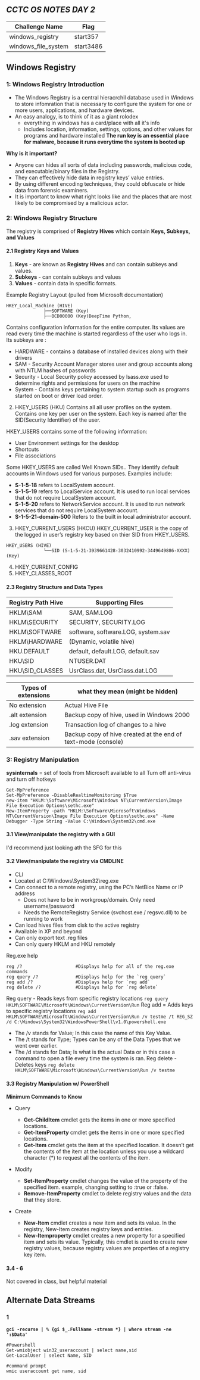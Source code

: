 ## *CCTC OS NOTES DAY 2*

| Challenge Name | Flag |
| -- | -- | 
| windows_registry | start357 |
|windows_file_system | start3486 | 
## Windows Registry
### 1: Windows Registry Introduction
- The Windows Registry is a central hieracrchil database used in Windows to store infomration that is necessary to configure the system for one or more users, applications, and hardware devices. 
- An easy analogy, is to think of it as a giant rolodex
    - everything in windows has a card/place with all it's info
    - Includes location, information, settings, options, and other values for programs and hardware installed 
**The run key is an essential place for malware, because it runs everytime the system is booted up**

**Why is it important?**
- Anyone can hides all sorts of data including passwords, malicious code, and executable/binary files in the Registry.
- They can effectively hide data in registry keys’ value entries.
- By using different encoding techniques, they could obfuscate or hide data from forensic examiners.
- It is important to know what right looks like and the places that are most likely to be compromised by a malicious actor.

### 2: Windows Registry Structure 
The registry is comprised of **Registry Hives** which contain **Keys, Subkeys, and Values**
#### 2.1 Registry Keys and Values
1. **Keys** - are known as **Registry Hives** and can contain subkeys and values.
2. **Subkeys** - can contain subkeys and values
3. **Values** - contain data in specific formats.

Example Registry Layout (pulled from Microsoft documentation)
```
HKEY_Local_Machine (HIVE)
              ├──SOFTWARE (Key)
              ├──BCD00000 (Key)DeepTime Python,
```
Contains configuration information for the entire computer. Its values are read every time the machine is started regardless of the user who logs in. Its subkeys are :
- HARDWARE - contains a database of installed devices along with their drivers
- SAM - Security Account Manager stores user and group accounts along with NTLM hashes of passwords
- Security - Local Security policy accessed by lsass.exe used to determine rights and permissions for users on the machine
- System - Contains keys pertaining to system startup such as programs started on boot or driver load order.
2. HKEY_USERS (HKU)
Contains all all user profiles on the system. Contains one key per user on the system. Each key is named after the SID(Security Identifier) of the user.

HKEY_USERS contains some of the following information:
- User Environment settings for the desktop
- Shortcuts
- File associations

Some HKEY_USERS are called Well Known SIDs.. They identify default accounts in Windows used for various purposes. Examples include:

- **S-1-5-18** refers to LocalSystem account.
- **S-1-5-19** refers to LocalService account. It is used to run local services that do not require LocalSystem account.
- **S-1-5-20** refers to NetworkService account. It is used to run network services that do not require LocalSystem account.
- **S-1-5-21-domain-500** Refers to the built in local administrator account.
3. HKEY_CURRENT_USERS (HKCU)
HKEY_CURRENT_USER is the copy of the logged in user’s registry key based on thier SID from HKEY_USERS.
```
HKEY_USERS (HIVE)
              └──SID (S-1-5-21-3939661428-3032410992-3449649886-XXXX) (Key)
```
4. HKEY_CURRENT_CONFIG
5. HKEY_CLASSES_ROOT
#### 2.3 Registry Structure and Data Types
| Registry Path Hive | Supporting Files | 
| -- | -- | 
| HKLM\SAM | SAM, SAM.LOG|
| HKLM\SECURITY | SECURITY, SECURITY.LOG |
| HKLM\SOFTWARE | software, software.LOG, system.sav | 
| HKLM\HARDWARE | (Dynamic, volatile hive) |
| HKU\.DEFAULT | default, default.LOG, default.sav |
| HKU\SID | NTUSER.DAT | 
| HKU\SID_CLASSES | UsrClass.dat, UsrClass.dat.LOG |

| Types of extensions | what they mean (might be hidden) | 
| -- | -- | 
| No extension | Actual Hive File |
|.alt extension | Backup copy of hive, used in Windows 2000 | 
| .log extension | Transaction log of changes to a hive | 
| .sav extension | Backup copy of hive created at the end of text-mode (console) | 


### 3: Registry Manipulation
**sysinternals** = set of tools from Microsoft available to all
Turn off anti-virus and turn off hotkeys
```
Get-MpPreference
Set-MpPreference -DisableRealtimeMonitoring $True
new-item "HKLM:\Software\Microsoft\Windows NT\CurrentVersion\Image File Execution Options\sethc.exe"
New-ItemProperty -path "HKLM:\Software\Microsoft\Windows NT\CurrentVersion\Image File Execution Options\sethc.exe" -Name Debugger -Type String -Value C:\Windows\System32\cmd.exe
```
#### 3.1 View/manipulate the registry with a GUI
I'd recommend just looking ath the SFG for this
#### 3.2 View/manipulate the registry via CMDLINE
- CLI
- Located at C:\Windows\System32\reg.exe
- Can connect to a remote registry, using the PC’s NetBios Name or IP address
    - Does not have to be in workgroup/domain. Only need username/password
    - Needs the RemoteRegistry Service (svchost.exe / regsvc.dll) to be running to work
- Can load hives files from disk to the active registry
- Available in XP and beyond
- Can only export text .reg files
- Can only query HKLM and HKU remotely

Reg.exe help
```
reg /?                    #Displays help for all of the reg.exe commands
reg query /?              #Displays help for the `reg query`
reg add /?                #Displays help for `reg add`
reg delete /?             #Displays help for `reg delete`
``` 
Reg query - Reads keys from specific registry locations 
` reg query HKLM\SOFTWARE\Microsoft\Windows\CurrentVersion\Run `
Reg add = Adds keys to specific registry locations
` reg add HKLM\SOFTWARE\Microsoft\Windows\CurrentVersion\Run /v testme /t REG_SZ /d C:\Windows\System32\WindowsPowerShell\v1.0\powershell.exe `
- The /v stands for Value; In this case the name of this Key Value.
- The /t stands for Type; Types can be any of the Data Types that we went over earlier.
- The /d stands for Data; Is what is the actual Data or in this case a command to open a file every time the system is ran.
Reg delete - Deletes keys
` reg delete HKLM\SOFTWARE\Microsoft\Windows\CurrentVersion\Run /v testme `

#### 3.3 Registry Manipulation w/ PowerShell 
**Minimum Commands to Know**
- Query
    - **Get-ChildItem** cmdlet gets the items in one or more specified locations.
    - **Get-ItemProperty** cmdlet gets the items in one or more specified locations.
    - **Get-Item** cmdlet gets the item at the specified location. It doesn’t get the contents of the item at the location unless you use a wildcard character (*) to request all the contents of the item.

- Modify
    - **Set-ItemProperty** cmdlet changes the value of the property of the specified item. example, changing setting to :true or :false.
    - **Remove-ItemProperty** cmdlet to delete registry values and the data that they store.

- Create
    - **New-Item** cmdlet creates a new item and sets its value. In the registry, New-Item creates registry keys and entries.
    - **New-Itemproperty** cmdlet creates a new property for a specified item and sets its value. Typically, this cmdlet is used to create new registry values, because registry values are properties of a registry key item.

#### 3.4 - 6
Not covered in class, but helpful material 

## Alternate Data Streams

### 1

**`gci -recurse | % {gi $_.FullName -stream *} | where stream -ne ':$Data'`**

```
#Powershell
Get-wmiobject win32_useraccount | select name,sid
Get-LocalUser | select Name, SID

#command prompt
wmic useraccount get name, sid 
```
